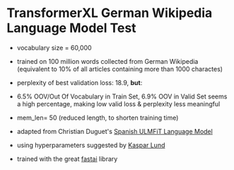 # TransformerXL German Wikipedia Language Model Test 
- vocabulary size = 60,000
- trained on 100 million words collected from German Wikipedia (equivalent to 10% of all articles containing more than 1000 charactes)
- perplexity of best validation loss: 18.9, **but**:
- 6.5% OOV/Out Of Vocabulary in Train Set, 6.9% OOV in Valid Set seems a high percentage, making low valid loss & perplexity less meaningful
- mem_len= 50 (reduced length, to shorten training time)

- adapted from Christian Duguet's [Spanish ULMFiT Language Model][duguet]
- using hyperparameters suggested by [Kaspar Lund][lund] 
- trained with the great [fastai][linkfastai] library 


[linkfastai]: <http://docs.fast.ai>
[lund]: <https://forums.fast.ai/t/training-transformerxl/40104>
[duguet]: <https://github.com/cduguet/ulmfit-es/blob/master/ULMFit-TransfXL.ipynb>
